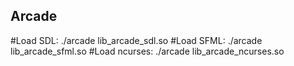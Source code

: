 ## Arcade
#Load SDL:
./arcade lib_arcade_sdl.so
#Load SFML:
./arcade lib_arcade_sfml.so
#Load ncurses:
./arcade lib_arcade_ncurses.so